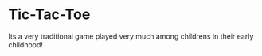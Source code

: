 # Tic-Tac-Toe

Its a very traditional game played very much among childrens in their early childhood!
